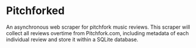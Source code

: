 # Pitchforked
An asynchronous web scraper for pitchfork music reviews. This scraper will collect all reviews overtime from Pitchfork.com, including metadata of each individual review and store it within a SQLite database.
